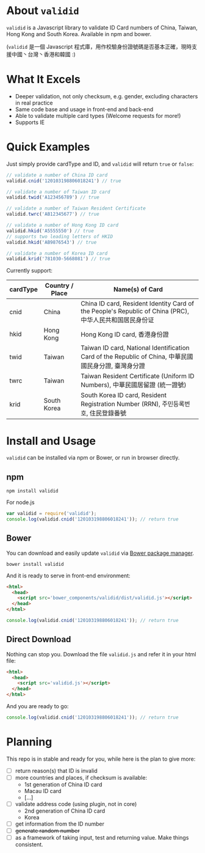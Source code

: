 # About `validid`

`validid` is a Javascript library to validate ID Card numbers of China, Taiwan, Hong Kong and South Korea. Available in npm and bower.

\(`validid` 是一個 Javascript 程式庫，用作校驗身份證號碼是否基本正確，現時支援中國丶台灣丶香港和韓國 :\)

# What It Excels

- Deeper validation, not only checksum, e.g. gender, excluding characters in real practice
- Same code base and usage in front-end and back-end
- Able to validate multiple card types (Welcome requests for more!)
- Supports IE

# Quick Examples

Just simply provide cardType and ID, and `validid` will return `true` or `false`:

```js
// validate a number of China ID card
validid.cnid('120103198806018241') // true

// validate a number of Taiwan ID card
validid.twid('A123456789') // true

// validate a number of Taiwan Resident Certificate
validid.twrc('AB12345677') // true

// validate a number of Hong Kong ID card
validid.hkid('A5555550') // true
// supports two leading letters of HKID
validid.hkid('AB9876543') // true

// validate a number of Korea ID card
validid.krid('781030-5668081') // true
```

Currently support:

| cardType | Country / Place | Name(s) of Card |
| -------- | --------------- | --------------- |
| cnid     | China           | China ID card, Resident Identity Card of the People's Republic of China (PRC), 中华人民共和国居民身份证 |
| hkid     | Hong Kong       | Hong Kong ID card, 香港身份證 |
| twid     | Taiwan          | Taiwan ID card, National Identification Card of the Republic of China, 中華民國國民身分證, 臺灣身分證 |
| twrc     | Taiwan          | Taiwan Resident Certificate (Uniform ID Numbers), 中華民國居留證 (統一證號) |
| krid     | South Korea     | South Korea ID card, Resident Registration Number (RRN), 주민등록번호, 住民登錄番號 |

# Install and Usage

`validid` can be installed via npm or Bower, or run in browser directly.

## npm

```shell
npm install validid
```

For node.js

```js
var validid = require('validid');
console.log(validid.cnid('120103198806018241')); // return true
```

## Bower

You can download and easily update `validid` via [Bower package manager](https://bower.io/).

```shell
bower install validid
```

And it is ready to serve in front-end environment:

```html
<html>
  <head>
    <script src='bower_components/validid/dist/validid.js'></script>
  </head>
</html>

```

```js
console.log(validid.cnid('120103198806018241')); // return true
```

## Direct Download

Nothing can stop you. Download the file `validid.js` and refer it in your html file:

```html
<html>
  <head>
    <script src='validid.js'></script>
  </head>
</html>
```

And you are ready to go:

```js
console.log(validid.cnid('120103198806018241')); // return true
```

# Planning

This repo is in stable and ready for you, while here is the plan to give more:

- [ ] return reason(s) that ID is invalid
- [ ] more countries and places, if checksum is available:
  - 1st generation of China ID card
  - Macau ID card
  - \[...\]
- [ ] validate address code (using plugin, not in core)
  - 2nd generation of China ID card
  - Korea
- [ ] get information from the ID number
- [ ] ~~generate random number~~
- [ ] as a framework of taking input, test and returning value. Make things consistent.

